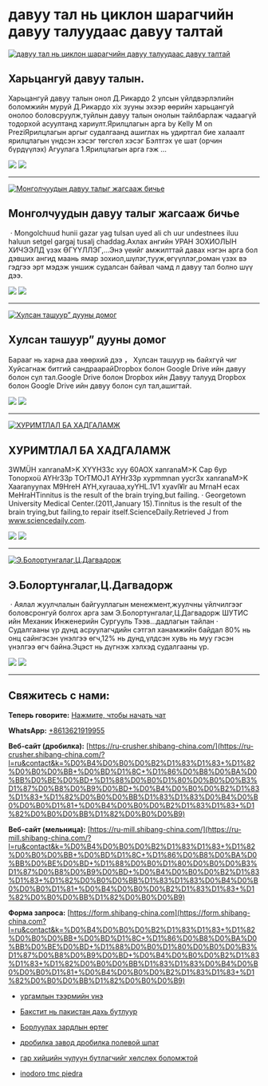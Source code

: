 # давуу тал нь циклон шарагчийн давуу талуудаас давуу талтай

<a href="https://swt.shibang-china.com/?l=ru&img&k=%D0%B4%D0%B0%D0%B2%D1%83%D1%83+%D1%82%D0%B0%D0%BB+%D0%BD%D1%8C+%D1%86%D0%B8%D0%BA%D0%BB%D0%BE%D0%BD+%D1%88%D0%B0%D1%80%D0%B0%D0%B3%D1%87%D0%B8%D0%B9%D0%BD+%D0%B4%D0%B0%D0%B2%D1%83%D1%83+%D1%82%D0%B0%D0%BB%D1%83%D1%83%D0%B4%D0%B0%D0%B0%D1%81+%D0%B4%D0%B0%D0%B2%D1%83%D1%83+%D1%82%D0%B0%D0%BB%D1%82%D0%B0%D0%B9" target="_blank">![давуу тал нь циклон шарагчийн давуу талуудаас давуу талтай](http://static.shibang-china.com/all-800x300/1336.jpg)</a>

## Харьцангуй давуу талын.
Харьцангуй давуу талын онол Д.Рикардо 2 улсын үйлдвэрлэлийн боломжийн муруй Д.Рикардо xix зууны эхээр өөрийн харьцангуй онолоо боловсруулж,туйлын давуу талын онолын тайлбарлаж чадаагүй тодорхой асуултанд хариулт.Ярилцлагын арга by Kelly M on PreziЯрилцлагын аргыг судалгаанд ашиглах нь удиртгал бие халаалт ярилцлагын үндсэн хэсэг төгсгөл хэсэг Бэлтгэх үе шат (орчин бүрдүүлэх) Агуулага 1.Ярилцлагын арга гэж …


<a href="https://whatsapp.shibangsoft.com/WhatsApp.php" target="_blank" title="WhatsApp">![](http://static.shibang-china.com/icon/whatsapp.png)</a> <a href="https://swt.shibang-china.com/?l=ru&icon&k=%D0%B4%D0%B0%D0%B2%D1%83%D1%83+%D1%82%D0%B0%D0%BB+%D0%BD%D1%8C+%D1%86%D0%B8%D0%BA%D0%BB%D0%BE%D0%BD+%D1%88%D0%B0%D1%80%D0%B0%D0%B3%D1%87%D0%B8%D0%B9%D0%BD+%D0%B4%D0%B0%D0%B2%D1%83%D1%83+%D1%82%D0%B0%D0%BB%D1%83%D1%83%D0%B4%D0%B0%D0%B0%D1%81+%D0%B4%D0%B0%D0%B2%D1%83%D1%83+%D1%82%D0%B0%D0%BB%D1%82%D0%B0%D0%B9" target="_blank">![](http://static.shibang-china.com/icon/chat-ru.png)</a>

---

<a href="https://swt.shibang-china.com/?l=ru&img&k=%D0%B4%D0%B0%D0%B2%D1%83%D1%83+%D1%82%D0%B0%D0%BB+%D0%BD%D1%8C+%D1%86%D0%B8%D0%BA%D0%BB%D0%BE%D0%BD+%D1%88%D0%B0%D1%80%D0%B0%D0%B3%D1%87%D0%B8%D0%B9%D0%BD+%D0%B4%D0%B0%D0%B2%D1%83%D1%83+%D1%82%D0%B0%D0%BB%D1%83%D1%83%D0%B4%D0%B0%D0%B0%D1%81+%D0%B4%D0%B0%D0%B2%D1%83%D1%83+%D1%82%D0%B0%D0%BB%D1%82%D0%B0%D0%B9" target="_blank">![Монголчуудын давуу талыг жагсааж бичье](http://static.shibang-china.com/all-800x300/1188.jpg)</a>

## Монголчуудын давуу талыг жагсааж бичье
&nbsp;&#0183;&#32;Mongolchuud hunii gazar yag tulsan uyed ali ch uur undestnees iluu haluun setgel gargaj tusalj chaddag.Ахлах ангийн УРАН ЗОХИОЛЫН ХИЧЭЭЛД үзэх ӨГҮҮЛЛЭГ,…Энэ үеийг амжилттай давах нэгэн арга бол дэвших ангид маань ямар зохиол,шүлэг,тууж,өгүүллэг,роман үзэх вэ гэдгээ эрт мэдэж уншиж судалсан байвал чамд л давуу тал болно шүү дээ.


<a href="https://whatsapp.shibangsoft.com/WhatsApp.php" target="_blank" title="WhatsApp">![](http://static.shibang-china.com/icon/whatsapp.png)</a> <a href="https://swt.shibang-china.com/?l=ru&icon&k=%D0%B4%D0%B0%D0%B2%D1%83%D1%83+%D1%82%D0%B0%D0%BB+%D0%BD%D1%8C+%D1%86%D0%B8%D0%BA%D0%BB%D0%BE%D0%BD+%D1%88%D0%B0%D1%80%D0%B0%D0%B3%D1%87%D0%B8%D0%B9%D0%BD+%D0%B4%D0%B0%D0%B2%D1%83%D1%83+%D1%82%D0%B0%D0%BB%D1%83%D1%83%D0%B4%D0%B0%D0%B0%D1%81+%D0%B4%D0%B0%D0%B2%D1%83%D1%83+%D1%82%D0%B0%D0%BB%D1%82%D0%B0%D0%B9" target="_blank">![](http://static.shibang-china.com/icon/chat-ru.png)</a>

---

<a href="https://swt.shibang-china.com/?l=ru&img&k=%D0%B4%D0%B0%D0%B2%D1%83%D1%83+%D1%82%D0%B0%D0%BB+%D0%BD%D1%8C+%D1%86%D0%B8%D0%BA%D0%BB%D0%BE%D0%BD+%D1%88%D0%B0%D1%80%D0%B0%D0%B3%D1%87%D0%B8%D0%B9%D0%BD+%D0%B4%D0%B0%D0%B2%D1%83%D1%83+%D1%82%D0%B0%D0%BB%D1%83%D1%83%D0%B4%D0%B0%D0%B0%D1%81+%D0%B4%D0%B0%D0%B2%D1%83%D1%83+%D1%82%D0%B0%D0%BB%D1%82%D0%B0%D0%B9" target="_blank">![Хулсан ташуур” дууны домог](http://static.shibang-china.com/all-800x300/1055.jpg)</a>

## Хулсан ташуур” дууны домог
Барааг нь харна даа хөөрхий дээ ， Хулсан ташуур нь байхгүй чиг Хуйсагнаж битгий сандраарайDropbox болон Google Drive ийн давуу болон сул тал.Google Drive болон Dropbox ийн Давуу талууд Dropbox болон Google Drive ийн давуу болон сул тал,ашигтай.


<a href="https://whatsapp.shibangsoft.com/WhatsApp.php" target="_blank" title="WhatsApp">![](http://static.shibang-china.com/icon/whatsapp.png)</a> <a href="https://swt.shibang-china.com/?l=ru&icon&k=%D0%B4%D0%B0%D0%B2%D1%83%D1%83+%D1%82%D0%B0%D0%BB+%D0%BD%D1%8C+%D1%86%D0%B8%D0%BA%D0%BB%D0%BE%D0%BD+%D1%88%D0%B0%D1%80%D0%B0%D0%B3%D1%87%D0%B8%D0%B9%D0%BD+%D0%B4%D0%B0%D0%B2%D1%83%D1%83+%D1%82%D0%B0%D0%BB%D1%83%D1%83%D0%B4%D0%B0%D0%B0%D1%81+%D0%B4%D0%B0%D0%B2%D1%83%D1%83+%D1%82%D0%B0%D0%BB%D1%82%D0%B0%D0%B9" target="_blank">![](http://static.shibang-china.com/icon/chat-ru.png)</a>

---

<a href="https://swt.shibang-china.com/?l=ru&img&k=%D0%B4%D0%B0%D0%B2%D1%83%D1%83+%D1%82%D0%B0%D0%BB+%D0%BD%D1%8C+%D1%86%D0%B8%D0%BA%D0%BB%D0%BE%D0%BD+%D1%88%D0%B0%D1%80%D0%B0%D0%B3%D1%87%D0%B8%D0%B9%D0%BD+%D0%B4%D0%B0%D0%B2%D1%83%D1%83+%D1%82%D0%B0%D0%BB%D1%83%D1%83%D0%B4%D0%B0%D0%B0%D1%81+%D0%B4%D0%B0%D0%B2%D1%83%D1%83+%D1%82%D0%B0%D0%BB%D1%82%D0%B0%D0%B9" target="_blank">![ХУРИМТЛАЛ БА ХАДГАЛАМЖ](http://static.shibang-china.com/all-800x300/1247.jpg)</a>

## ХУРИМТЛАЛ БА ХАДГАЛАМЖ
3WM&#220;H xanranaM&gt;K XYYH33c xyy 60AOX xanranaM&gt;K Cap 6yp Tonopxo&#252; AYHr33p TOrTMOJ1 AYHr33p xypmmnan yycr3x xanranaM&gt;K Xaaranyynax M9HreH AYH,xyrauaa,xyYHL.1V1 xyavl&#165;lr au MrnaH ecax MeHraHTinnitus is the result of the brain trying,but failing.&nbsp;&#0183;&#32;Georgetown University Medical Center.(2011,January 15).Tinnitus is the result of the brain trying,but failing,to repair itself.ScienceDaily.Retrieved J from www.sciencedaily.com.


<a href="https://whatsapp.shibangsoft.com/WhatsApp.php" target="_blank" title="WhatsApp">![](http://static.shibang-china.com/icon/whatsapp.png)</a> <a href="https://swt.shibang-china.com/?l=ru&icon&k=%D0%B4%D0%B0%D0%B2%D1%83%D1%83+%D1%82%D0%B0%D0%BB+%D0%BD%D1%8C+%D1%86%D0%B8%D0%BA%D0%BB%D0%BE%D0%BD+%D1%88%D0%B0%D1%80%D0%B0%D0%B3%D1%87%D0%B8%D0%B9%D0%BD+%D0%B4%D0%B0%D0%B2%D1%83%D1%83+%D1%82%D0%B0%D0%BB%D1%83%D1%83%D0%B4%D0%B0%D0%B0%D1%81+%D0%B4%D0%B0%D0%B2%D1%83%D1%83+%D1%82%D0%B0%D0%BB%D1%82%D0%B0%D0%B9" target="_blank">![](http://static.shibang-china.com/icon/chat-ru.png)</a>

---

<a href="https://swt.shibang-china.com/?l=ru&img&k=%D0%B4%D0%B0%D0%B2%D1%83%D1%83+%D1%82%D0%B0%D0%BB+%D0%BD%D1%8C+%D1%86%D0%B8%D0%BA%D0%BB%D0%BE%D0%BD+%D1%88%D0%B0%D1%80%D0%B0%D0%B3%D1%87%D0%B8%D0%B9%D0%BD+%D0%B4%D0%B0%D0%B2%D1%83%D1%83+%D1%82%D0%B0%D0%BB%D1%83%D1%83%D0%B4%D0%B0%D0%B0%D1%81+%D0%B4%D0%B0%D0%B2%D1%83%D1%83+%D1%82%D0%B0%D0%BB%D1%82%D0%B0%D0%B9" target="_blank">![Э.Болортунгалаг,Ц.Дагвадорж](http://static.shibang-china.com/all-800x300/457.jpg)</a>

## Э.Болортунгалаг,Ц.Дагвадорж
&nbsp;&#0183;&#32;Аялал жуулчлалын байгууллагын менежмент,жуулчны үйлчилгээг боловсронгуй болгох арга зам Э.Болортунгалаг,Ц.Дагвадорж ШУТИС ийн Механик Инженерийн Сургууль Тээв…дадлагын тайлан&nbsp;&#0183;&#32;Судалгааны үр дүнд асруулагчдийн сэтгэл ханамжийн байдал 80% нь онц сайнгэсэн үнэлгээ өгч,12% нь дунд,үлдсэн хувь нь муу гэсэн үнэлгээ өгч байна.Эцэст нь дүгнэж хэлхэд судалгааны үр.


<a href="https://whatsapp.shibangsoft.com/WhatsApp.php" target="_blank" title="WhatsApp">![](http://static.shibang-china.com/icon/whatsapp.png)</a> <a href="https://swt.shibang-china.com/?l=ru&icon&k=%D0%B4%D0%B0%D0%B2%D1%83%D1%83+%D1%82%D0%B0%D0%BB+%D0%BD%D1%8C+%D1%86%D0%B8%D0%BA%D0%BB%D0%BE%D0%BD+%D1%88%D0%B0%D1%80%D0%B0%D0%B3%D1%87%D0%B8%D0%B9%D0%BD+%D0%B4%D0%B0%D0%B2%D1%83%D1%83+%D1%82%D0%B0%D0%BB%D1%83%D1%83%D0%B4%D0%B0%D0%B0%D1%81+%D0%B4%D0%B0%D0%B2%D1%83%D1%83+%D1%82%D0%B0%D0%BB%D1%82%D0%B0%D0%B9" target="_blank">![](http://static.shibang-china.com/icon/chat-ru.png)</a>

---
## Свяжитесь с нами:

**Теперь говорите:** [Нажмите, чтобы начать чат](https://swt.shibang-china.com?l=ru&contact&k=%D0%B4%D0%B0%D0%B2%D1%83%D1%83+%D1%82%D0%B0%D0%BB+%D0%BD%D1%8C+%D1%86%D0%B8%D0%BA%D0%BB%D0%BE%D0%BD+%D1%88%D0%B0%D1%80%D0%B0%D0%B3%D1%87%D0%B8%D0%B9%D0%BD+%D0%B4%D0%B0%D0%B2%D1%83%D1%83+%D1%82%D0%B0%D0%BB%D1%83%D1%83%D0%B4%D0%B0%D0%B0%D1%81+%D0%B4%D0%B0%D0%B2%D1%83%D1%83+%D1%82%D0%B0%D0%BB%D1%82%D0%B0%D0%B9)

**WhatsApp:**  [+8613621919955](https://whatsapp.shibangsoft.com/WhatsApp.php)

**Веб-сайт (дробилка):** [https://ru-crusher.shibang-china.com/](https://ru-crusher.shibang-china.com/?l=ru&contact&k=%D0%B4%D0%B0%D0%B2%D1%83%D1%83+%D1%82%D0%B0%D0%BB+%D0%BD%D1%8C+%D1%86%D0%B8%D0%BA%D0%BB%D0%BE%D0%BD+%D1%88%D0%B0%D1%80%D0%B0%D0%B3%D1%87%D0%B8%D0%B9%D0%BD+%D0%B4%D0%B0%D0%B2%D1%83%D1%83+%D1%82%D0%B0%D0%BB%D1%83%D1%83%D0%B4%D0%B0%D0%B0%D1%81+%D0%B4%D0%B0%D0%B2%D1%83%D1%83+%D1%82%D0%B0%D0%BB%D1%82%D0%B0%D0%B9)

**Веб-сайт (мельница):** [https://ru-mill.shibang-china.com/](https://ru-mill.shibang-china.com/?l=ru&contact&k=%D0%B4%D0%B0%D0%B2%D1%83%D1%83+%D1%82%D0%B0%D0%BB+%D0%BD%D1%8C+%D1%86%D0%B8%D0%BA%D0%BB%D0%BE%D0%BD+%D1%88%D0%B0%D1%80%D0%B0%D0%B3%D1%87%D0%B8%D0%B9%D0%BD+%D0%B4%D0%B0%D0%B2%D1%83%D1%83+%D1%82%D0%B0%D0%BB%D1%83%D1%83%D0%B4%D0%B0%D0%B0%D1%81+%D0%B4%D0%B0%D0%B2%D1%83%D1%83+%D1%82%D0%B0%D0%BB%D1%82%D0%B0%D0%B9)

**Форма запроса:** [https://form.shibang-china.com](https://form.shibang-china.com?l=ru&contact&k=%D0%B4%D0%B0%D0%B2%D1%83%D1%83+%D1%82%D0%B0%D0%BB+%D0%BD%D1%8C+%D1%86%D0%B8%D0%BA%D0%BB%D0%BE%D0%BD+%D1%88%D0%B0%D1%80%D0%B0%D0%B3%D1%87%D0%B8%D0%B9%D0%BD+%D0%B4%D0%B0%D0%B2%D1%83%D1%83+%D1%82%D0%B0%D0%BB%D1%83%D1%83%D0%B4%D0%B0%D0%B0%D1%81+%D0%B4%D0%B0%D0%B2%D1%83%D1%83+%D1%82%D0%B0%D0%BB%D1%82%D0%B0%D0%B9)

* [ургамлын тээрмийн үнэ](../129/%D1%83%D1%80%D0%B3%D0%B0%D0%BC%D0%BB%D1%8B%D0%BD%20%D1%82%D1%8D%D1%8D%D1%80%D0%BC%D0%B8%D0%B9%D0%BD%20%D2%AF%D0%BD%D1%8D.md)

* [Бакстит нь пакистан дахь бутлуур](../127/%D0%91%D0%B0%D0%BA%D1%81%D1%82%D0%B8%D1%82%20%D0%BD%D1%8C%20%D0%BF%D0%B0%D0%BA%D0%B8%D1%81%D1%82%D0%B0%D0%BD%20%D0%B4%D0%B0%D1%85%D1%8C%20%D0%B1%D1%83%D1%82%D0%BB%D1%83%D1%83%D1%80.md)

* [Борлуулах зардлын өртөг](../128/%D0%91%D0%BE%D1%80%D0%BB%D1%83%D1%83%D0%BB%D0%B0%D1%85%20%D0%B7%D0%B0%D1%80%D0%B4%D0%BB%D1%8B%D0%BD%20%D3%A9%D1%80%D1%82%D3%A9%D0%B3.md)

* [дробилка завод дробилка полевой шпат](../130/%D0%B4%D1%80%D0%BE%D0%B1%D0%B8%D0%BB%D0%BA%D0%B0%20%D0%B7%D0%B0%D0%B2%D0%BE%D0%B4%20%D0%B4%D1%80%D0%BE%D0%B1%D0%B8%D0%BB%D0%BA%D0%B0%20%D0%BF%D0%BE%D0%BB%D0%B5%D0%B2%D0%BE%D0%B9%20%D1%88%D0%BF%D0%B0%D1%82.md)

* [гар хийцийн чулуун бутлагчийг хөлслөх боломжтой](../129/%D0%B3%D0%B0%D1%80%20%D1%85%D0%B8%D0%B9%D1%86%D0%B8%D0%B9%D0%BD%20%D1%87%D1%83%D0%BB%D1%83%D1%83%D0%BD%20%D0%B1%D1%83%D1%82%D0%BB%D0%B0%D0%B3%D1%87%D0%B8%D0%B9%D0%B3%20%D1%85%D3%A9%D0%BB%D1%81%D0%BB%D3%A9%D1%85%20%D0%B1%D0%BE%D0%BB%D0%BE%D0%BC%D0%B6%D1%82%D0%BE%D0%B9.md)

* [inodoro tmc piedra](../126/inodoro%20tmc%20piedra.md)
